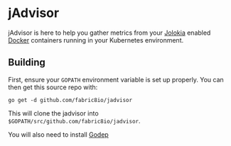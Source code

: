 # jAdvisor

jAdvisor is here to help you gather metrics from your [Jolokia](http://jolokia.org/) enabled
[Docker](https://docker.com/) containers running in your Kubernetes environment.

## Building

First, ensure your `GOPATH` environment variable is set up properly. You can then get this
source repo with:

```
go get -d github.com/fabric8io/jadvisor
```

This will clone the jadvisor into `$GOPATH/src/github.com/fabric8io/jadvisor`.

You will also need to install [Godep](https://github.com/tools/godep)
